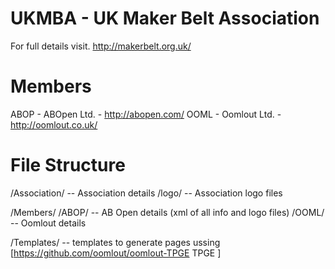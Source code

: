 # UKMBA - UK Maker Belt Association

For full details visit. http://makerbelt.org.uk/

# Members

ABOP - ABOpen Ltd. - http://abopen.com/
OOML - Oomlout Ltd. - http://oomlout.co.uk/

# File Structure

/Association/ -- Association details
	/logo/ -- Association logo files

/Members/ 
	/ABOP/ -- AB Open details (xml of all info and logo files)
	/OOML/ -- Oomlout details

/Templates/ -- templates to generate pages ussing [https://github.com/oomlout/oomlout-TPGE TPGE ]
	
	